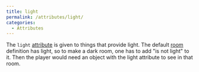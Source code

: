 ```yaml
---
title: light
permalink: /attributes/light/
categories: 
  - Attributes
---
```


The `light` [attribute](/attributes/) is given to things that
provide light. The default [room](/basics/rooms/) definition has light,
so to make a dark room, one has to add "is not light" to it. Then the
player would need an object with the light attribute to see in that
room.
